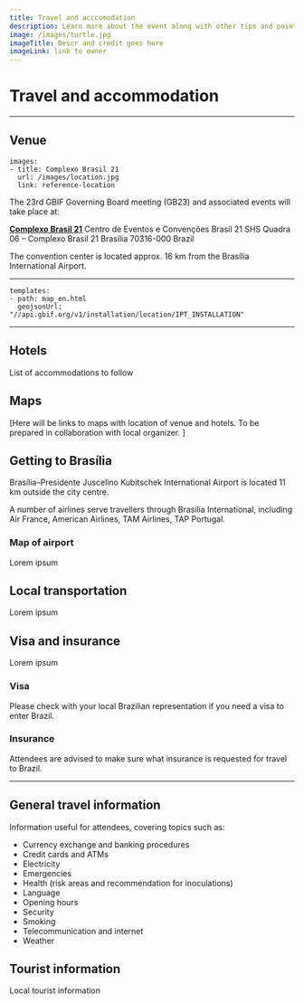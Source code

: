 ```yaml
---
title: Travel and acccomodation
description: Learn more about the event along with other tips and pointers for those travelling to Brasília.
image: /images/turtle.jpg
imageTitle: Descr and credit goes here
imageLink: link to owner
---
```


# Travel and accommodation

<!-- toc -->
<!-- tocstop -->

-----------------------

## Venue

```styledYaml
images:
- title: Complexo Brasil 21
  url: /images/location.jpg
  link: reference-location
```

The 23rd GBIF Governing Board meeting (GB23) and associated events will take place at:

[**Complexo Brasil 21**](http://convencoesbrasil21.com.br)
Centro de Eventos e Convenções Brasil 21
SHS Quadra 06 – Complexo Brasil 21
Brasília 70316-000
Brazil

The convention center is located approx. 16 km from the Brasília International Airport. 

----------
```styledYaml
templates:
- path: map_en.html
  geojsonUrl: "//api.gbif.org/v1/installation/location/IPT_INSTALLATION"
```
----------

## Hotels

List of accommodations to follow

## Maps

[Here will be links to maps with location of venue and hotels. To be prepared in collaboration with local organizer. ]

## Getting to Brasília

Brasília–Presidente Juscelino Kubitschek International Airport is located 11 km outside the city centre. 

A number of airlines serve travellers through Brasília International, including Air France, American Airlines, TAM Airlines, TAP Portugal. 

### Map of airport

Lorem ipsum

## Local transportation

Lorem ipsum

## Visa and insurance

Lorem ipsum

### Visa
Please check with your local Brazilian representation if you need a visa to enter Brazil. 

### Insurance

Attendees are advised to make sure what insurance is requested for travel to Brazil. 

----------

## General travel information

Information useful for attendees, covering topics such as:

+ Currency exchange and banking procedures
+ Credit cards and ATMs
+ Electricity
+ Emergencies
+ Health (risk areas and recommendation for inoculations)
+ Language
+ Opening hours
+ Security
+ Smoking
+ Telecommunication and internet
+ Weather

## Tourist information

Local tourist information